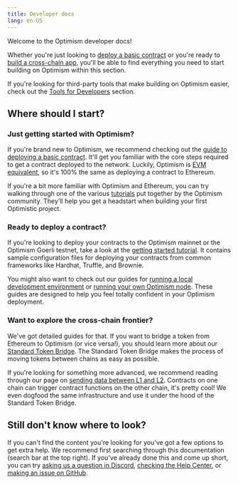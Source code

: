 ```yaml
---
title: Developer docs
lang: en-US
---
```


Welcome to the Optimism developer docs!

Whether you're just looking to [deploy a basic contract](https://github.com/ethereum-optimism/optimism-tutorial/tree/main/getting-started) or you're ready to [build a cross-chain app](./bridge/messaging.md), you'll be able to find everything you need to start building on Optimism within this section.

If you're looking for third-party tools that make building on Optimism easier, check out the [Tools for Developers](../useful-tools) section.

## Where should I start?

### Just getting started with Optimism?

If you're brand new to Optimism, we recommend checking out the [guide to deploying a basic contract](https://github.com/ethereum-optimism/optimism-tutorial/tree/main/getting-started).
It'll get you familiar with the core steps required to get a contract deployed to the network.
Luckily, Optimism is [EVM equivalent](https://medium.com/ethereum-optimism/introducing-evm-equivalence-5c2021deb306), so it's 100% the same as deploying a contract to Ethereum.

If you're a bit more familiar with Optimism and Ethereum, you can try walking through one of the various [tutorials](https://github.com/ethereum-optimism/optimism-tutorial) put together by the Optimism community.
They'll help you get a headstart when building your first Optimistic project.

### Ready to deploy a contract?

If you're looking to deploy your contracts to the Optimism mainnet or the Optimism Goerli testnet, take a look at the [getting started tutorial](https://github.com/ethereum-optimism/optimism-tutorial/tree/main/getting-started#development-stacks).
It contains sample configuration files for deploying your contracts from common frameworks like Hardhat, Truffle, and Brownie.

You might also want to check out our guides for [running a local development environment](./build/dev-node.md) or [running your own Optimism node](./build/run-a-node.md).
These guides are designed to help you feel totally confident in your Optimism deployment.

### Want to explore the cross-chain frontier?

We've got detailed guides for that.
If you want to bridge a token from Ethereum to Optimism (or vice versa!), you should learn more about our [Standard Token Bridge](./bridge/standard-bridge.md).
The Standard Token Bridge makes the process of moving tokens between chains as easy as possible.

If you're looking for something more advanced, we recommend reading through our page on [sending data between L1 and L2](./bridge/messaging.md).
Contracts on one chain can trigger contract functions on the other chain, it's pretty cool!
We even dogfood the same infrastructure and use it under the hood of the Standard Token Bridge.

## Still don't know where to look?

If you can't find the content you're looking for you've got a few options to get extra help.
We recommend first searching through this documentation (search bar at the top right).
If you've already done this and come up short, you can try [asking us a question in Discord](https://discord-gateway.optimism.io), [checking the Help Center](https://help.optimism.io/hc/en-us), or [making an issue on GitHub](https://github.com/ethereum-optimism/community-hub/issues).

